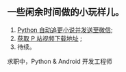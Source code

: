 ## 一些闲余时间做的小玩样儿。

1. [Python 自动追更小说并发送至微信](https://github.com/sfyc23/PythonEssay/tree/master/novel_update);
2. [获取 P 站视频下载地址](https://github.com/sfyc23/PythonEssay/tree/master/pronhub_download_url) ; 
2. 待续。

求职中，Python & Android 开发工程师
